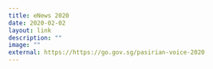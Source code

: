 ```yaml
---
title: eNews 2020
date: 2020-02-02
layout: link
description: ""
image: ""
external: https://https://go.gov.sg/pasirian-voice-2020
---
```


